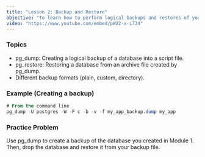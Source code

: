 ```yaml
---
title: "Lesson 2: Backup and Restore"
objective: "To learn how to perform logical backups and restores of your database."
video: "https://www.youtube.com/embed/pW22-x-i734"
---
```


### Topics

- pg_dump: Creating a logical backup of a database into a script file.
- pg_restore: Restoring a database from an archive file created by pg_dump.
- Different backup formats (plain, custom, directory).

### Example (Creating a backup)

```sql
# From the command line
pg_dump -U postgres -W -F c -b -v -f my_app_backup.dump my_app
```

### Practice Problem

Use pg_dump to create a backup of the database you created in Module 1. Then, drop the database and restore it from your backup file.
